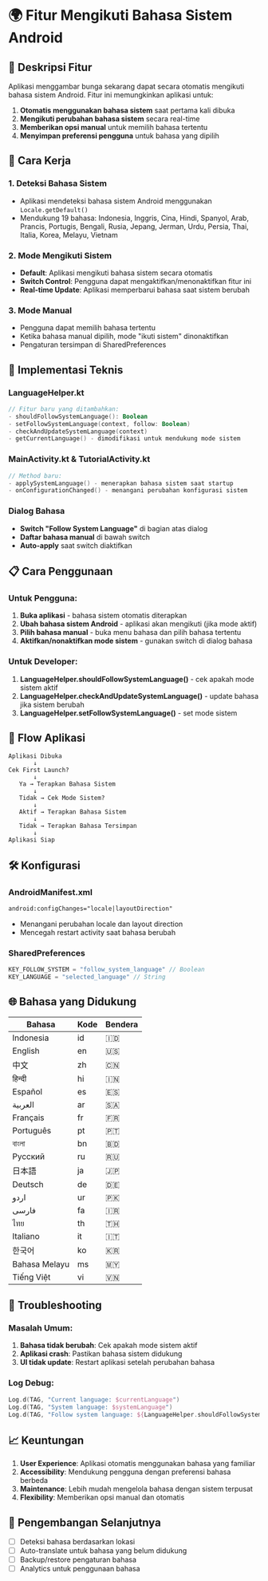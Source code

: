 # 🌍 Fitur Mengikuti Bahasa Sistem Android

## 📱 Deskripsi Fitur

Aplikasi menggambar bunga sekarang dapat secara otomatis mengikuti bahasa sistem Android. Fitur ini memungkinkan aplikasi untuk:

1. **Otomatis menggunakan bahasa sistem** saat pertama kali dibuka
2. **Mengikuti perubahan bahasa sistem** secara real-time
3. **Memberikan opsi manual** untuk memilih bahasa tertentu
4. **Menyimpan preferensi pengguna** untuk bahasa yang dipilih

## 🔧 Cara Kerja

### 1. Deteksi Bahasa Sistem
- Aplikasi mendeteksi bahasa sistem Android menggunakan `Locale.getDefault()`
- Mendukung 19 bahasa: Indonesia, Inggris, Cina, Hindi, Spanyol, Arab, Prancis, Portugis, Bengali, Rusia, Jepang, Jerman, Urdu, Persia, Thai, Italia, Korea, Melayu, Vietnam

### 2. Mode Mengikuti Sistem
- **Default**: Aplikasi mengikuti bahasa sistem secara otomatis
- **Switch Control**: Pengguna dapat mengaktifkan/menonaktifkan fitur ini
- **Real-time Update**: Aplikasi memperbarui bahasa saat sistem berubah

### 3. Mode Manual
- Pengguna dapat memilih bahasa tertentu
- Ketika bahasa manual dipilih, mode "ikuti sistem" dinonaktifkan
- Pengaturan tersimpan di SharedPreferences

## 🎯 Implementasi Teknis

### LanguageHelper.kt
```kotlin
// Fitur baru yang ditambahkan:
- shouldFollowSystemLanguage(): Boolean
- setFollowSystemLanguage(context, follow: Boolean)
- checkAndUpdateSystemLanguage(context)
- getCurrentLanguage() - dimodifikasi untuk mendukung mode sistem
```

### MainActivity.kt & TutorialActivity.kt
```kotlin
// Method baru:
- applySystemLanguage() - menerapkan bahasa sistem saat startup
- onConfigurationChanged() - menangani perubahan konfigurasi sistem
```

### Dialog Bahasa
- **Switch "Follow System Language"** di bagian atas dialog
- **Daftar bahasa manual** di bawah switch
- **Auto-apply** saat switch diaktifkan

## 📋 Cara Penggunaan

### Untuk Pengguna:
1. **Buka aplikasi** - bahasa sistem otomatis diterapkan
2. **Ubah bahasa sistem Android** - aplikasi akan mengikuti (jika mode aktif)
3. **Pilih bahasa manual** - buka menu bahasa dan pilih bahasa tertentu
4. **Aktifkan/nonaktifkan mode sistem** - gunakan switch di dialog bahasa

### Untuk Developer:
1. **LanguageHelper.shouldFollowSystemLanguage()** - cek apakah mode sistem aktif
2. **LanguageHelper.checkAndUpdateSystemLanguage()** - update bahasa jika sistem berubah
3. **LanguageHelper.setFollowSystemLanguage()** - set mode sistem

## 🔄 Flow Aplikasi

```
Aplikasi Dibuka
       ↓
Cek First Launch?
       ↓
   Ya → Terapkan Bahasa Sistem
       ↓
   Tidak → Cek Mode Sistem?
       ↓
   Aktif → Terapkan Bahasa Sistem
       ↓
   Tidak → Terapkan Bahasa Tersimpan
       ↓
Aplikasi Siap
```

## 🛠️ Konfigurasi

### AndroidManifest.xml
```xml
android:configChanges="locale|layoutDirection"
```
- Menangani perubahan locale dan layout direction
- Mencegah restart activity saat bahasa berubah

### SharedPreferences
```kotlin
KEY_FOLLOW_SYSTEM = "follow_system_language" // Boolean
KEY_LANGUAGE = "selected_language" // String
```

## 🌐 Bahasa yang Didukung

| Bahasa | Kode | Bendera |
|--------|------|---------|
| Indonesia | id | 🇮🇩 |
| English | en | 🇺🇸 |
| 中文 | zh | 🇨🇳 |
| हिन्दी | hi | 🇮🇳 |
| Español | es | 🇪🇸 |
| العربية | ar | 🇸🇦 |
| Français | fr | 🇫🇷 |
| Português | pt | 🇵🇹 |
| বাংলা | bn | 🇧🇩 |
| Русский | ru | 🇷🇺 |
| 日本語 | ja | 🇯🇵 |
| Deutsch | de | 🇩🇪 |
| اردو | ur | 🇵🇰 |
| فارسی | fa | 🇮🇷 |
| ไทย | th | 🇹🇭 |
| Italiano | it | 🇮🇹 |
| 한국어 | ko | 🇰🇷 |
| Bahasa Melayu | ms | 🇲🇾 |
| Tiếng Việt | vi | 🇻🇳 |

## 🐛 Troubleshooting

### Masalah Umum:
1. **Bahasa tidak berubah**: Cek apakah mode sistem aktif
2. **Aplikasi crash**: Pastikan bahasa sistem didukung
3. **UI tidak update**: Restart aplikasi setelah perubahan bahasa

### Log Debug:
```kotlin
Log.d(TAG, "Current language: $currentLanguage")
Log.d(TAG, "System language: $systemLanguage")
Log.d(TAG, "Follow system language: ${LanguageHelper.shouldFollowSystemLanguage(this)}")
```

## 📈 Keuntungan

1. **User Experience**: Aplikasi otomatis menggunakan bahasa yang familiar
2. **Accessibility**: Mendukung pengguna dengan preferensi bahasa berbeda
3. **Maintenance**: Lebih mudah mengelola bahasa dengan sistem terpusat
4. **Flexibility**: Memberikan opsi manual dan otomatis

## 🔮 Pengembangan Selanjutnya

- [ ] Deteksi bahasa berdasarkan lokasi
- [ ] Auto-translate untuk bahasa yang belum didukung
- [ ] Backup/restore pengaturan bahasa
- [ ] Analytics untuk penggunaan bahasa 